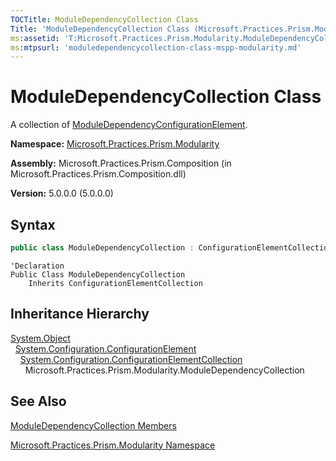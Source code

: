 ```yaml
---
TOCTitle: ModuleDependencyCollection Class
Title: 'ModuleDependencyCollection Class (Microsoft.Practices.Prism.Modularity)'
ms:assetid: 'T:Microsoft.Practices.Prism.Modularity.ModuleDependencyCollection'
ms:mtpsurl: 'moduledependencycollection-class-mspp-modularity.md'
---
```


# ModuleDependencyCollection Class

A collection of [ModuleDependencyConfigurationElement](/patterns-practices/reference/moduledependencyconfigurationelement-class-mspp-modularity).

**Namespace:** [Microsoft.Practices.Prism.Modularity](/patterns-practices/reference/mspp-modularity-namespace)

**Assembly:** Microsoft.Practices.Prism.Composition (in Microsoft.Practices.Prism.Composition.dll)

**Version:** 5.0.0.0 (5.0.0.0)

## Syntax

```C#
public class ModuleDependencyCollection : ConfigurationElementCollection
```

```VB
'Declaration
Public Class ModuleDependencyCollection
	Inherits ConfigurationElementCollection
```

## Inheritance Hierarchy

[System.Object](http://msdn.microsoft.com/en-us/library/e5kfa45b)  
  [System.Configuration.ConfigurationElement](http://msdn.microsoft.com/en-us/library/kyx77cz3)  
    [System.Configuration.ConfigurationElementCollection](http://msdn.microsoft.com/en-us/library/a35we8et)  
      Microsoft.Practices.Prism.Modularity.ModuleDependencyCollection

## See Also

[ModuleDependencyCollection Members](/patterns-practices/reference/moduledependencycollection-members-mspp-modularity)

[Microsoft.Practices.Prism.Modularity Namespace](/patterns-practices/reference/mspp-modularity-namespace)